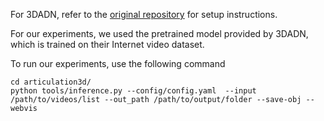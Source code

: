 For 3DADN, refer to the [original repository](https://github.com/JasonQSY/Articulation3D) for setup instructions.

For our experiments, we used the pretrained model provided by 3DADN, which is trained on their Internet video dataset.

To run our experiments, use the following command
```
cd articulation3d/
python tools/inference.py --config/config.yaml  --input /path/to/videos/list --out_path /path/to/output/folder --save-obj --webvis
```